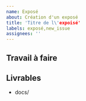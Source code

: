 ```yaml
---
name: Exposé
about: Création d'un exposé
title: 'Titre de l\'expoisé'
labels: exposé,new_issue
assignees: ''
---
```


## Travail à faire

## Livrables
- docs/

